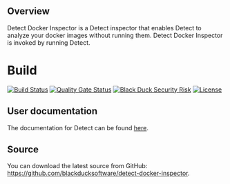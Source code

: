 ## Overview ##

Detect Docker Inspector is a Detect inspector that enables Detect to analyze your docker images without running them.
Detect Docker Inspector is invoked by running Detect.

# Build #
[![Build Status](https://travis-ci.org/blackducksoftware/detect-docker-inspector.svg?branch=master)](https://travis-ci.org/blackducksoftware/detect-docker-inspector)
[![Quality Gate Status](https://sonarcloud.io/api/project_badges/measure?project=com.blackduck.integration%3Adetect-docker-inspector&metric=alert_status)](https://sonarcloud.io/dashboard?id=com.blackduck.integration%3Adetect-docker-inspector)
[![Black Duck Security Risk](https://copilot.blackducksoftware.com/github/repos/blackducksoftware/hub-docker/branches/master/badge-risk.svg)](https://copilot.blackducksoftware.com/github/repos/blackducksoftware/hub-docker/branches/master)
[![License](https://img.shields.io/badge/License-Apache%202.0-blue.svg)](https://opensource.org/licenses/Apache-2.0)

## User documentation ##
The documentation for Detect can be found [here](https://documentation.blackduck.com/bundle/detect).

## Source

You can download the latest source from GitHub: https://github.com/blackducksoftware/detect-docker-inspector. 


